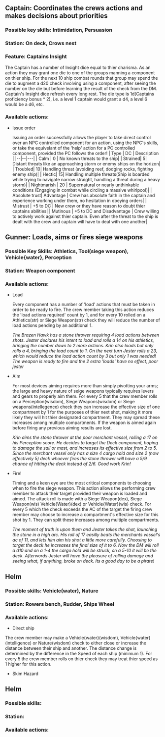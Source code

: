 ## Captain: Coordinates the crews actions and makes decisions about priorities

### Possible key skills: Intimidation, Persuasion

### Station: On deck, Crows nest

### Feature: Captains Insight
The Captain has a number of Insight dice equal to thier charisma. As an action they may grant one die to one of the groups manning a component on thier ship. For the next 10 ship combat rounds that group may spend the die to augment a d20 check involving using a component, after seeing the number on the die but before learning the result of the check from the DM. Captain's Insight dice refresh every long rest. The die type is 1d(Captains proficiency bonus * 2), i.e. a level 1 captain would grant a d4, a level 6 would be a d6, etc.

### Available actions: 
  
  * Issue order

    Issuing an order successfully allows the player to take direct control over an NPC controlled component for an action, using the NPC's skills, or take the equivelant of the 'help' action for a PC controlled component, provided the PC follows the order!
    | Type | DC  | Description  |
    |--|--|---|
    | Calm | 0 | No known threats to the ship|
    | Strained| 5| Distant threats like an approaching storm or enemy ships on the horizon|
    | Troubled| 10| Handling threat (avoiding reef, dodging rocks, fighting enemy ship)|
    | Hectic| 15| Handling multiple threats(Ship is boarded while trying to navigate narrow straight, handling a threat during a heavy storm)|
    | Nightmarish | 20 | Supernatural or nearly unthinkable conditions (Engaging in combat while circling a massive whirlpool)|
    | Absolute trust| Advantage | Crew has absolute faith in the captain and experience working under them, no hesitation in obeying orders|
    | Mistrust | +5 to DC | New crew or they have reason to doubt thier captains abilities|
    | Mutinous | +5 to DC and Disadvantage | Crew willing to actively work against thier captain. Even after the threat to the ship is dealt with the crew and captain will have to deal with one another|

## Gunner: Loads, aims or fires siege weapons

### Possible Key Skills: Athletics, Tool(siege weapon), Vehicle{water}, Perception

### Station: Weapon component

### Available actions:

  * Load
  
    Every component has a number of 'load' actions that must be taken in order to be ready to fire. The crew member taking this action reduces the 'load actions required' count by 1, and for every 10 rolled on a Athletics(str) or Siege Weapon(str) check they will reduce the number of load actions pending by an additional 1.

    _The Brazen Hawk has a stone thrower requiring 4 load actions between shots. Jester declares his intent to load and rolls a 14 on his athletics, bringing the number down to 2 more actions. Krin also loads but only rolls a 4, bringing the load count to 1. On the next turn Jester rolls a 23, which would reduce the load action count by 3 but only 1 was needed! The weapon is ready to fire and the 2 extra 'loads' have no effect, poor jester_
  
  * Aim

    For most devices aiming requires more than simply pivotting your arms; the large and heavy nature of seige weapons typically requires levers and gears to properly aim them. For every 5 that the crew member rolls on a Perception(wisdom), Siege Weapons(wisdom) or Siege weapons(intellegence) check they can increase the effective size of one compartment by 1 for the purposes of thier next shot, making it more likely they will hit thier designated compartment. They may spread these increases among multiple compartments. If the weapon is aimed again before firing any previous aiming results are lost.
    
    _Krin aims the stone thrower at the poor merchant vessel, rolling a 17 on his Perception score. He decides to target the Deck component, hoping to damage the sail or mast, and increases its effective size from 2 to 5. Since the merchant vessel only has a size 4 cargo hold and size 2 (now effectively 5) deck whoever fires the stone thrower will have a 5/9 chance of hitting the deck instead of 2/6. Good work Krin!_

  * Fire!
  
    Timing and a keen eye are the most critical components to choosing when to fire the siege weapon. This action allows the performing crew member to attack their target provided their weapon is loaded and aimed. The attack roll is made with a Siege Weapon(dex), Siege Weapon(wis) Vehicle{Water}(dex) or Vehicle{Water}(wis) check. For every 5 which the check exceeds the AC of the target the firing crew member may choose to increase a compartment's effective size for this shot by 1. They can split these increases among multiple compartments.

    _The moment of truth is upon them and Jester takes the shot, launching the stone in a high arc. His roll of 17 easilly beats the merchants vessel's ac of 11, and lets him aim his shot a little more carefully. Choosing to target the deck he increases the final size of it to 6. Now the DM will roll a d10 and on a 1-4 the cargo hold will be struck, on a 5-10 it will be the deck. Afterwords Jester will have the pleasure of rolling damage and seeing what, if anything, broke on deck. Its a good day to be a pirate!_

## Helm

### Possible skills: Vehicle(water), Nature

### Station: Rowers bench, Rudder, Ships Wheel

### Available actions:

  *  Direct ship
  
  The crew member may make a Vehicle{water}(wisdom), Vehicle{water}(intelligence) or Nature(wisdom) check to either close or increase the distance between their ship and another. The distance change is determined by the difference in the Speed of each ship (minimum 1). For every 5 the crew member rolls on thier check they may treat thier speed as 1 higher for this action.

  * Skim Hazard





## Helm

### Possible skills:

### Station:

### Available actions: